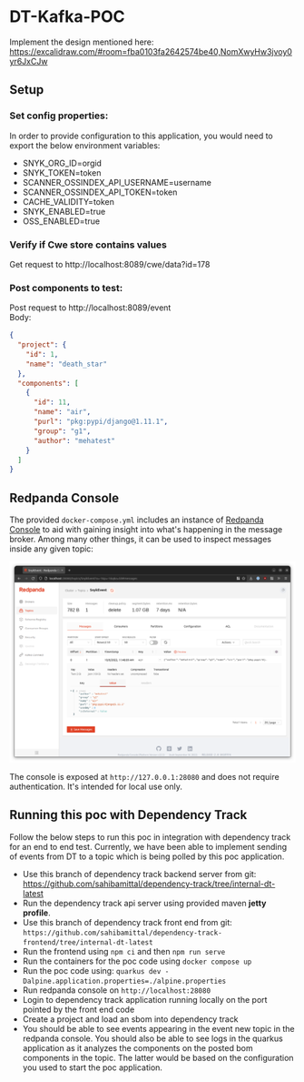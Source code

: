 # DT-Kafka-POC

Implement the design mentioned here: https://excalidraw.com/#room=fba0103fa2642574be40,NomXwyHw3jvoy0yr6JxCJw

## Setup

### Set config properties:<br/>
 
In order to provide configuration to this application, you would need to export the below environment variables:
- SNYK_ORG_ID=orgid
- SNYK_TOKEN=token
- SCANNER_OSSINDEX_API_USERNAME=username
- SCANNER_OSSINDEX_API_TOKEN=token
- CACHE_VALIDITY=token
- SNYK_ENABLED=true
- OSS_ENABLED=true

### Verify if Cwe store contains values

Get request to http://localhost:8089/cwe/data?id=178

### Post components to test:

Post request to http://localhost:8089/event  
Body:

```json
{
  "project": {
    "id": 1,
    "name": "death_star"
  },
  "components": [
    {
      "id": 11,
      "name": "air",
      "purl": "pkg:pypi/django@1.11.1",
      "group": "g1",
      "author": "mehatest"
    }
  ]
}
```

## Redpanda Console

The provided `docker-compose.yml` includes an instance of [Redpanda Console](https://github.com/redpanda-data/console)
to aid with gaining insight into what's happening in the message broker. Among many other things, it can be used to
inspect messages inside any given topic:

![Redpanda Console - Messages](.github/images/redpanda-console_messages.png)

The console is exposed at `http://127.0.0.1:28080` and does not require authentication. It's intended for local use only.

## Running this poc with Dependency Track
Follow the below steps to run this poc in integration with dependency track for an end to end test. Currently, we have been able to implement sending of events from DT to a topic which is being polled by this poc application. 
- Use this branch of dependency track backend server from git: https://github.com/sahibamittal/dependency-track/tree/internal-dt-latest
- Run the dependency track api server using provided maven <b>jetty profile</b>.
- Use this branch of dependency track front end from git: `https://github.com/sahibamittal/dependency-track-frontend/tree/internal-dt-latest`
- Run the frontend using `npm ci` and then `npm run serve`
- Run the containers for the poc code using `docker compose up`
- Run the poc code using: `quarkus dev -Dalpine.application.properties=./alpine.properties`
- Run redpanda console on `http://localhost:28080`
- Login to dependency track application running locally on the port pointed by the front end code
- Create a project and load an sbom into dependency track
- You should be able to see events appearing in the event new topic in the redpanda console. You should also be able to see logs in the quarkus application as it analyzes the components on the posted bom components in the topic. The latter would be based on the configuration you used to start the poc application.
